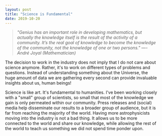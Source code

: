```yaml
---
layout: post
title: "Science is Fundamental"
date: 2019-10-20
---
```


> *"Genius has an important role in developing mathematics, but actually the knowledge itself is the result of the activity of a community. It’s the real goal of knowledge to become the knowledge of the community, not the knowledge of one or two persons." ―- André Joyal (Mathematician)*

The decision to work in the industry does not imply that I do not care about science anymore. Rather, it's to work on different types of problems and questions. Instead of understanding something about the Universe, the huge amount of data we are gathering every second can provide invaluable insights about us, human beings! 

Science is like art. It's fundamental to humanities. I've been working closely with a "small" group of scientists, so small that most of the knowledge we gain is only permeated within our community. Press releases and (social) media help disseminate our results to a broader group of audience, but it is far from reaching the majority of the world. Having more astrophysicists moving into the industry is not a bad thing. It allows us to be more connected to the world and share our knowledge, while allowing the rest of the world to teach us something we did not spend time ponder upon.


